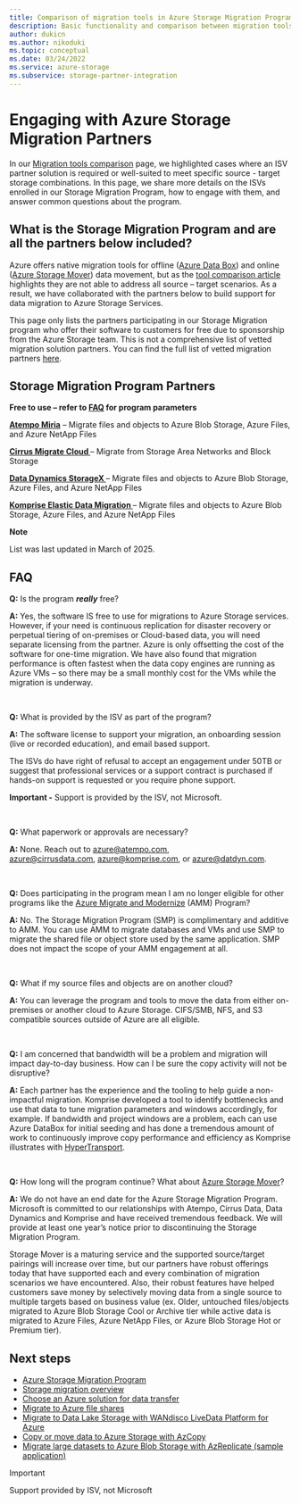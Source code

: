 ```yaml
---
title: Comparison of migration tools in Azure Storage Migration Program
description: Basic functionality and comparison between migration tools supported by Azure Storage Migration Program
author: dukicn
ms.author: nikoduki
ms.topic: conceptual
ms.date: 03/24/2022
ms.service: azure-storage
ms.subservice: storage-partner-integration
---
```


# Engaging with Azure Storage Migration Partners

In our [Migration tools comparison](/azure/storage/solution-integration/validated-partners/data-management/migration-tools-comparison) page, we highlighted cases where an ISV partner solution is required or well-suited to meet specific source - target storage combinations. In this page, we share more details on the ISVs enrolled in our Storage Migration Program, how to engage with them, and answer common questions about the program.

## What is the Storage Migration Program and are all the partners below included?

Azure offers native migration tools for offline ([Azure Data Box](/azure/databox/data-box-overview)) and online ([Azure Storage Mover](/azure/storage-mover/service-overview)) data movement, but as the [tool comparison article](/azure/storage/solution-integration/validated-partners/data-management/migration-tools-comparison) highlights they are not able to address all source – target scenarios. As a result, we have collaborated with the partners below to build support for data migration to Azure Storage Services.

This page only lists the partners participating in our Storage Migration program who offer their software to customers for free due to sponsorship from the Azure Storage team. This is not a comprehensive list of vetted migration solution partners. You can find the full list of vetted migration partners [here](/azure/storage/solution-integration/validated-partners/data-management/partner-overview).

## Storage Migration Program Partners

__Free to use – refer to [FAQ]() for program parameters__

__[Atempo Miria](https://aka.ms/atempooffer)__ – Migrate files and objects to Azure Blob Storage, Azure Files, and Azure NetApp Files  

__[Cirrus Migrate Cloud ](https://aka.ms/cirrusoffer)__– Migrate from Storage Area Networks and Block Storage

__[Data Dynamics StorageX ](https://aka.ms/datdynoffer)__– Migrate files and objects to Azure Blob Storage, Azure Files, and Azure NetApp Files

__[Komprise Elastic Data Migration ](https://aka.ms/kompriseoffer)__– Migrate files and objects to Azure Blob Storage, Azure Files, and Azure NetApp Files

__Note__

List was last updated in March of 2025.

## FAQ

__Q:__ Is the program ___really___ free?

__A:__ Yes, the software IS free to use for migrations to Azure Storage services. However, if your need is continuous replication for disaster recovery or perpetual tiering of on-premises or Cloud-based data, you will need separate licensing from the partner. Azure is only offsetting the cost of the software for one-time migration. We have also found that migration performance is often fastest when the data copy engines are running as Azure VMs – so there may be a small monthly cost for the VMs while the migration is underway.

 

__Q:__ What is provided by the ISV as part of the program?

__A:__ The software license to support your migration, an onboarding session (live or recorded education), and email based support.

The ISVs do have right of refusal to accept an engagement under 50TB or suggest that professional services or a support contract is purchased if hands-on support is requested or you require phone support.

__Important -__ Support is provided by the ISV, not Microsoft.

 

__Q:__ What paperwork or approvals are necessary?

__A:__ None. Reach out to [azure@atempo.com](mailto:azure@atempo.com), [azure@cirrusdata.com](mailto:azure@cirrusdata.com), [azure@komprise.com](mailto:azure@komprise.com), or [azure@datdyn.com](mailto:azure@datdyn.com).

 

__Q:__ Does participating in the program mean I am no longer eligible for other programs like the [Azure Migrate and Modernize](https://azure.microsoft.com/en-us/solutions/migration/migrate-modernize-innovate) (AMM) Program?

__A:__ No. The Storage Migration Program (SMP) is complimentary and additive to AMM. You can use AMM to migrate databases and VMs and use SMP to migrate the shared file or object store used by the same application. SMP does not impact the scope of your AMM engagement at all.

 

__Q:__ What if my source files and objects are on another cloud?

__A:__ You can leverage the program and tools to move the data from either on-premises or another cloud to Azure Storage. CIFS/SMB, NFS, and S3 compatible sources outside of Azure are all eligible.

 

__Q:__ I am concerned that bandwidth will be a problem and migration will impact day-to-day business. How can I be sure the copy activity will not be disruptive?

__A:__ Each partner has the experience and the tooling to help guide a non-impactful migration. Komprise developed a tool to identify bottlenecks and use that data to tune migration parameters and windows accordingly, for example. If bandwidth and project windows are a problem, each can use Azure DataBox for initial seeding and has done a tremendous amount of work to continuously improve copy performance and efficiency as Komprise illustrates with [HyperTransport](https://www.komprise.com/blog/komprise-hypertransfer-is-here-turbocharge-your-cloud-migrations/).

 

__Q:__ How long will the program continue? What about [Azure Storage Mover](/azure/storage-mover/service-overview)?

__A:__ We do not have an end date for the Azure Storage Migration Program. Microsoft is committed to our relationships with Atempo, Cirrus Data, Data Dynamics and Komprise and have received tremendous feedback. We will provide at least one year’s notice prior to discontinuing the Storage Migration Program.

Storage Mover is a maturing service and the supported source/target pairings will increase over time, but our partners have robust offerings today that have supported each and every combination of migration scenarios we have encountered. Also, their robust features have helped customers save money by selectively moving data from a single source to multiple targets based on business value (ex. Older, untouched files/objects migrated to Azure Blob Storage Cool or Archive tier while active data is migrated to Azure Files, Azure NetApp Files, or Azure Blob Storage Hot or Premium tier).

## Next steps

- [Azure Storage Migration Program](https://www.microsoft.com/en-us/us-partner-blog/2022/02/23/new-azure-file-migration-program-streamlines-unstructured-data-migration/)
- [Storage migration overview](../../../common/storage-migration-overview.md)
- [Choose an Azure solution for data transfer](../../../common/storage-choose-data-transfer-solution.md?toc=/azure/storage/blobs/toc.json)
- [Migrate to Azure file shares](../../../files/storage-files-migration-overview.md)
- [Migrate to Data Lake Storage with WANdisco LiveData Platform for Azure](../../../blobs/migrate-gen2-wandisco-live-data-platform.md)
- [Copy or move data to Azure Storage with AzCopy](../../../common/storage-use-azcopy-v10.md)
- [Migrate large datasets to Azure Blob Storage with AzReplicate (sample application)](/samples/azure/azreplicate/azreplicate/)

> [!IMPORTANT]
> Support provided by ISV, not Microsoft
